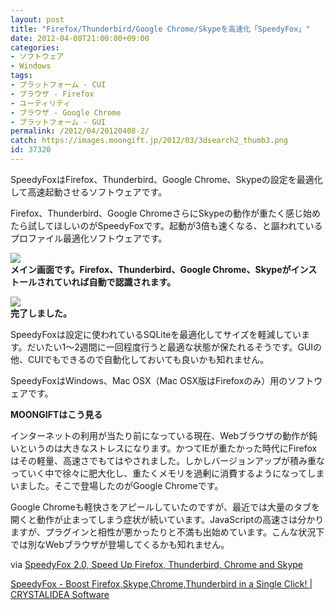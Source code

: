 ```yaml
---
layout: post
title: "Firefox/Thunderbird/Google Chrome/Skypeを高速化「SpeedyFox」"
date: 2012-04-08T21:00:00+09:00
categories:
- ソフトウェア
- Windows
tags: 
- プラットフォーム - CUI
- ブラウザ - Firefox
- ユーティリティ
- ブラウザ - Google Chrome
- プラットフォーム - GUI
permalink: /2012/04/20120408-2/
catch: https://images.moongift.jp/2012/03/3dsearch2_thumb3.png
id: 37320
---
```

SpeedyFoxはFirefox、Thunderbird、Google Chrome、Skypeの設定を最適化して高速起動させるソフトウェアです。

  

Firefox、Thunderbird、Google ChromeさらにSkypeの動作が重たく感じ始めたら試してほしいのがSpeedyFoxです。起動が3倍も速くなる、と謳われているプロファイル最適化ソフトウェアです。

  

[![](https://images.moongift.jp/2012/03/3dsearch1_thumb3.png)](https://images.moongift.jp/2012/03/3dsearch14.png)  
**メイン画面です。Firefox、Thunderbird、Google Chrome、Skypeがインストールされていれば自動で認識されます。**

  

[![](https://images.moongift.jp/2012/03/3dsearch2_thumb3.png)](https://images.moongift.jp/2012/03/3dsearch210.png)  
**完了しました。**

  

SpeedyFoxは設定に使われているSQLiteを最適化してサイズを軽減しています。だいたい1〜2週間に一回程度行うと最適な状態が保たれるそうです。GUIの他、CUIでもできるので自動化しておいても良いかも知れません。

  

SpeedyFoxはWindows、Mac OSX（Mac OSX版はFirefoxのみ）用のソフトウェアです。

  
  
  

**MOONGIFTはこう見る**

  

インターネットの利用が当たり前になっている現在、Webブラウザの動作が鈍いというのは大きなストレスになります。かつてIEが重たかった時代にFirefoxはその軽量、高速さでもてはやされました。しかしバージョンアップが積み重なっていく中で徐々に肥大化し、重たくメモリを過剰に消費するようになってしまいました。そこで登場したのがGoogle Chromeです。

  

Google Chromeも軽快さをアピールしていたのですが、最近では大量のタブを開くと動作が止まってしまう症状が続いています。JavaScriptの高速さは分かりますが、プラグインと相性が悪かったりと不満も出始めています。こんな状況下では別なWebブラウザが登場してくるかも知れません。

  

via [SpeedyFox 2.0, Speed Up Firefox, Thunderbird, Chrome and Skype](http://www.ghacks.net/2012/03/24/speedyfox-2-0-speed-up-firefox-thunderbird-chrome-and-skype/)

  

[SpeedyFox - Boost Firefox,Skype,Chrome,Thunderbird in a Single Click! | CRYSTALIDEA Software](http://www.crystalidea.com/speedyfox)

